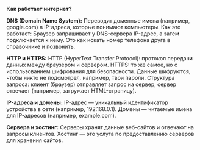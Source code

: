 **Как работает интернет?**

**DNS (Domain Name System):**
Переводит доменные имена (например, google.com) в IP-адреса, которые понимают компьютеры.
Как это работает: Браузер запрашивает у DNS-сервера IP-адрес, а затем подключается к нему. Это как искать номер телефона друга в справочнике и позвонить.

**HTTP и HTTPS:**
HTTP (HyperText Transfer Protocol): протокол передачи данных между браузером и сервером.
HTTPS: то же самое, но с использованием шифрования для безопасности. Данные шифруются, чтобы никто не подсмотрел, например, твои пароли.
Структура запроса: клиент (браузер) отправляет запрос на сервер, сервер отвечает (например, загружает HTML-страницу).

**IP-адреса и домены:**
IP-адрес — уникальный идентификатор устройства в сети (например, 192.168.0.1).
Домены — читаемые имена для IP-адресов (например, example.com).

**Сервера и хостинг:**
Серверы хранят данные веб-сайтов и отвечают на запросы клиентов.
Хостинг — это услуга по предоставлению серверов для хранения сайтов.
